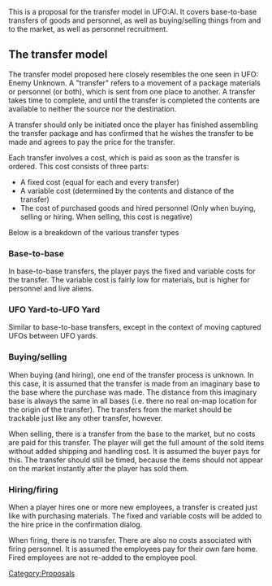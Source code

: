 This is a proposal for the transfer model in UFO:AI. It covers
base-to-base transfers of goods and personnel, as well as buying/selling
things from and to the market, as well as personnel recruitment.

## The transfer model

The transfer model proposed here closely resembles the one seen in UFO:
Enemy Unknown. A "transfer" refers to a movement of a package materials
or personnel (or both), which is sent from one place to another. A
transfer takes time to complete, and until the transfer is completed the
contents are available to neither the source nor the destination.

A transfer should only be initiated once the player has finished
assembling the transfer package and has confirmed that he wishes the
transfer to be made and agrees to pay the price for the transfer.

Each transfer involves a cost, which is paid as soon as the transfer is
ordered. This cost consists of three parts:

- A fixed cost (equal for each and every transfer)
- A variable cost (determined by the contents and distance of the
  transfer)
- The cost of purchased goods and hired personnel (Only when buying,
  selling or hiring. When selling, this cost is negative)

Below is a breakdown of the various transfer types

### Base-to-base

In base-to-base transfers, the player pays the fixed and variable costs
for the transfer. The variable cost is fairly low for materials, but is
higher for personnel and live aliens.

### UFO Yard-to-UFO Yard

Similar to base-to-base transfers, except in the context of moving
captured UFOs between UFO yards.

### Buying/selling

When buying (and hiring), one end of the transfer process is unknown. In
this case, it is assumed that the transfer is made from an imaginary
base to the base where the purchase was made. The distance from this
imaginary base is always the same in all bases (i.e. there no real
on-map location for the origin of the transfer). The transfers from the
market should be trackable just like any other transfer, however.

When selling, there is a transfer from the base to the market, but no
costs are paid for this transfer. The player will get the full amount of
the sold items without added shipping and handling cost. It is assumed
the buyer pays for this. The transfer should still be timed, because the
items should not appear on the market instantly after the player has
sold them.

### Hiring/firing

When a player hires one or more new employees, a transfer is created
just like with purchasing materials. The fixed and variable costs will
be added to the hire price in the confirmation dialog.

When firing, there is no transfer. There are also no costs associated
with firing personnel. It is assumed the employees pay for their own
fare home. Fired employees are not re-added to the employee pool.

[Category:Proposals](Category:Proposals "wikilink")
